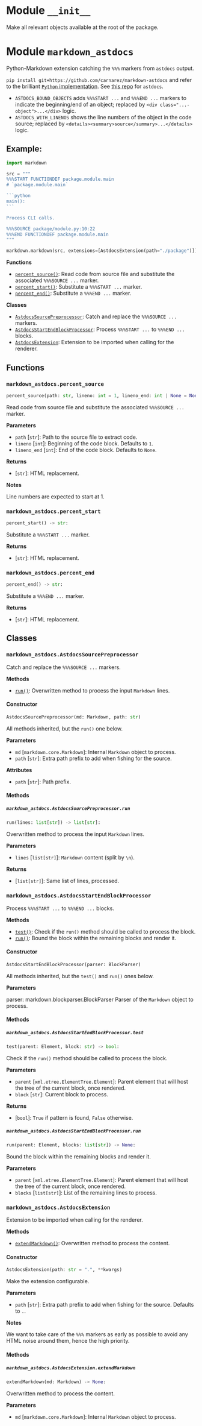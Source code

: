 # Module `__init__`

Make all relevant objects available at the root of the package.

# Module `markdown_astdocs`

Python-Markdown extension catching the `%%%` markers from `astdocs` output.

`pip install git+https://github.com/carnarez/markdown-astdocs` and refer to the
brilliant [`Python` implementation](https://github.com/Python-Markdown/markdown). See
[this repo](https://github.com/carnarez/astdocs) for `astdocs`.

- `ASTDOCS_BOUND_OBJECTS` adds `%%%START ...` and `%%%END ...` markers to indicate the
  beginning/end of an object; replaced by `<div class="...-object">...</div>` logic.
- `ASTDOCS_WITH_LINENOS` shows the line numbers of the object in the code source;
  replaced by `<details><summary>source</summary>...</details>` logic.

## Example:

````python
import markdown

src = """
%%%START FUNCTIONDEF package.module.main
# `package.module.main`

```python
main():
```

Process CLI calls.

%%%SOURCE package/module.py:10:22
%%%END FUNCTIONDEF package.module.main
"""

markdown.markdown(src, extensions=[AstdocsExtension(path="./package")])
````

**Functions**

- [`percent_source()`](#markdown_astdocspercent_source): Read code from source file and
  substitute the associated `%%%SOURCE ...` marker.
- [`percent_start()`](#markdown_astdocspercent_start): Substitute a `%%%START ...`
  marker.
- [`percent_end()`](#markdown_astdocspercent_end): Substitute a `%%%END ...` marker.

**Classes**

- [`AstdocsSourcePreprocessor`](#markdown_astdocsastdocssourcepreprocessor): Catch and
  replace the `%%%SOURCE ...` markers.
- [`AstdocsStartEndBlockProcessor`](#markdown_astdocsastdocsstartendblockprocessor):
  Process `%%%START ...` to `%%%END ...` blocks.
- [`AstdocsExtension`](#markdown_astdocsastdocsextension): Extension to be imported when
  calling for the renderer.

## Functions

### `markdown_astdocs.percent_source`

```python
percent_source(path: str, lineno: int = 1, lineno_end: int | None = None) -> str:
```

Read code from source file and substitute the associated `%%%SOURCE ...` marker.

**Parameters**

- `path` \[`str`\]: Path to the source file to extract code.
- `lineno` \[`int`\]: Beginning of the code block. Defaults to `1`.
- `lineno_end` \[`int`\]: End of the code block. Defaults to `None`.

**Returns**

- \[`str`\]: HTML replacement.

**Notes**

Line numbers are expected to start at 1.

### `markdown_astdocs.percent_start`

```python
percent_start() -> str:
```

Substitute a `%%%START ...` marker.

**Returns**

- \[`str`\]: HTML replacement.

### `markdown_astdocs.percent_end`

```python
percent_end() -> str:
```

Substitute a `%%%END ...` marker.

**Returns**

- \[`str`\]: HTML replacement.

## Classes

### `markdown_astdocs.AstdocsSourcePreprocessor`

Catch and replace the `%%%SOURCE ...` markers.

**Methods**

- [`run()`](#markdown_astdocsastdocssourcepreprocessorrun): Overwritten method to
  process the input `Markdown` lines.

#### Constructor

```python
AstdocsSourcePreprocessor(md: Markdown, path: str)
```

All methods inherited, but the `run()` one below.

**Parameters**

- `md` \[`markdown.core.Markdown`\]: Internal `Markdown` object to process.
- `path` \[`str`\]: Extra path prefix to add when fishing for the source.

**Attributes**

- `path` \[`str`\]: Path prefix.

#### Methods

##### `markdown_astdocs.AstdocsSourcePreprocessor.run`

```python
run(lines: list[str]) -> list[str]:
```

Overwritten method to process the input `Markdown` lines.

**Parameters**

- `lines` \[`list[str]`\]: `Markdown` content (split by `\n`).

**Returns**

- \[`list[str]`\]: Same list of lines, processed.

### `markdown_astdocs.AstdocsStartEndBlockProcessor`

Process `%%%START ...` to `%%%END ...` blocks.

**Methods**

- [`test()`](#markdown_astdocsastdocsstartendblockprocessortest): Check if the `run()`
  method should be called to process the block.
- [`run()`](#markdown_astdocsastdocsstartendblockprocessorrun): Bound the block within
  the remaining blocks and render it.

#### Constructor

```python
AstdocsStartEndBlockProcessor(parser: BlockParser)
```

All methods inherited, but the `test()` and `run()` ones below.

**Parameters**

parser: markdown.blockparser.BlockParser Parser of the `Markdown` object to process.

#### Methods

##### `markdown_astdocs.AstdocsStartEndBlockProcessor.test`

```python
test(parent: Element, block: str) -> bool:
```

Check if the `run()` method should be called to process the block.

**Parameters**

- `parent` \[`xml.etree.ElementTree.Element`\]: Parent element that will host the tree
  of the current block, once rendered.
- `block` \[`str`\]: Current block to process.

**Returns**

- \[`bool`\]: `True` if pattern is found, `False` otherwise.

##### `markdown_astdocs.AstdocsStartEndBlockProcessor.run`

```python
run(parent: Element, blocks: list[str]) -> None:
```

Bound the block within the remaining blocks and render it.

**Parameters**

- `parent` \[`xml.etree.ElementTree.Element`\]: Parent element that will host the tree
  of the current block, once rendered.
- `blocks` \[`list[str]`\]: List of the remaining lines to process.

### `markdown_astdocs.AstdocsExtension`

Extension to be imported when calling for the renderer.

**Methods**

- [`extendMarkdown()`](#markdown_astdocsastdocsextensionextendmarkdown): Overwritten
  method to process the content.

#### Constructor

```python
AstdocsExtension(path: str = ".", **kwargs)
```

Make the extension configurable.

**Parameters**

- `path` \[`str`\]: Extra path prefix to add when fishing for the source. Defaults to
  `.`.

**Notes**

We want to take care of the `%%%` markers as early as possible to avoid any HTML noise
around them, hence the high priority.

#### Methods

##### `markdown_astdocs.AstdocsExtension.extendMarkdown`

```python
extendMarkdown(md: Markdown) -> None:
```

Overwritten method to process the content.

**Parameters**

- `md` \[`markdown.core.Markdown`\]: Internal `Markdown` object to process.
